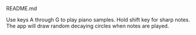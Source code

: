 README.md

Use keys A through G to play piano samples. Hold shift key for sharp notes. The app will draw random decaying circles when notes are played.